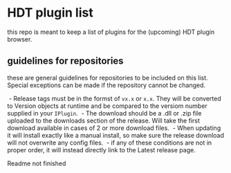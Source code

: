 # HDT plugin list

this repo is meant to keep a list of plugins for the (upcoming) HDT plugin browser.

## guidelines for repositories

these are general guidelines for repositories to be included on this list. Special exceptions can be made if the repository cannot be changed. 

  - Release tags must be in the formst of `vx.x` or `x.x`. They will be converted to Version objects at runtime and be compared to the versiom number supplied in your `IPlugin`.
  - The download should be a .dll or .zip file uploaded to the downloads section of the release. Will take the first download available in cases of 2 or more download files.
  - When updating it will install exactly like a manual install, so make sure the release download will not overwrite any config files.
  - if any of these conditions are not in proper order, it will instead directly link to the Latest release page.
  
  
Readme not finished
